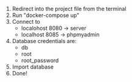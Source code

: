 1. Redirect into the project file from  the terminal
2. Run "docker-compose up"
3. Connect to 
	- localohost 8080	 -> server
	- localhost 8085	-> phpmyadmin
4. Database credentials are:
	- db
	- root
	- root_password
5. Import database
6. Done!